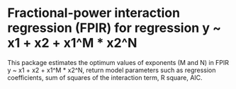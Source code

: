 # Fractional-power interaction regression (FPIR) for regression y ~ x1 + x2 + x1^M * x2^N
This package estimates the optimum values of exponents (M and N) in FPIR y ~ x1 + x2 + x1^M * x2^N, return model parameters such as regression coefficients, sum of squares of the interaction term, R square, AIC.
